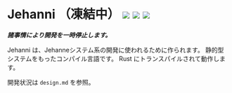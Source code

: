 # Jehanni （凍結中） ![](https://img.shields.io/badge/version-v0.1.0-informational.svg) ![](https://img.shields.io/badge/Rust-v1.39.0-black?logo=rust.svg) ![](https://img.shields.io/github/issues/yatabis/Jehanni.svg)

***諸事情により開発を一時停止します。***

Jehanni は、Jehanneシステム系の開発に使われるために作られます。
静的型システムをもったコンパイル言語です。
Rust にトランスパイルされて動作します。

開発状況は `design.md` を参照。
